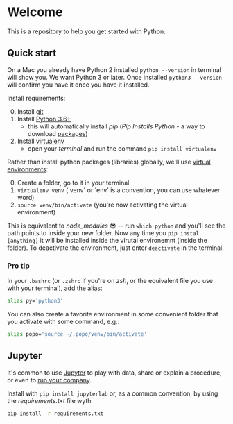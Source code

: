 # Welcome

This is a repository to help you get started with Python.

## Quick start

On a Mac you already have Python 2 installed `python --version` in terminal will show you. We want Python 3 or later. Once installed `python3 --version` will confirm you have it once you have it installed.

Install requirements:

0. Install [git](https://git-scm.com/downloads)
1. Install [Python 3.6+](https://www.python.org/downloads/)
    - this will automatically install *pip* (_Pip Installs Python_ - a way to download [packages](https://pypi.org/))
2. Install [virtualenv](https://virtualenv.pypa.io/en/latest/installation/)
    - open your _terminal_ and run the command `pip install virtualenv`

Rather than install python packages (libraries) globally, we'll use [virtual environments](https://virtualenv.pypa.io/en/latest/userguide/):

0. Create a folder, go to it in your terminal
1. `virtualenv venv` ('venv' or 'env' is a convention, you can use whatever word)
2. `source venv/bin/activate` (you're now activating the virtual environment)

This is equivalent to _node_modules_ :sunglasses: -- run `which python` and you'll see the path points to inside your new folder. Now any time you `pip instal [anything]` it will be installed inside the virutal environemnt (inside the folder). To deactivate the environment, just enter `deactivate` in the terminal.

### Pro tip

In your `.bashrc` (or `.zshrc` if you're on _zsh_, or the equivalent file you use with your terminal), add the alias:
```sh
alias py='python3'
```
You can also create a favorite environment in some convenient folder that you activate with some command, e.g.:
```sh
alias popo='source ~/.popo/venv/bin/activate'
```

## Jupyter

It's common to use [Jupyter](https://jupyter.org) to play with data, share or explain a procedure, or even to [run your company](https://medium.com/netflix-techblog/notebook-innovation-591ee3221233).

Install with `pip install jupyterlab` or, as a common convention, by using the _requirements.txt_ file wyth
```sh
pip install -r requirements.txt
```

